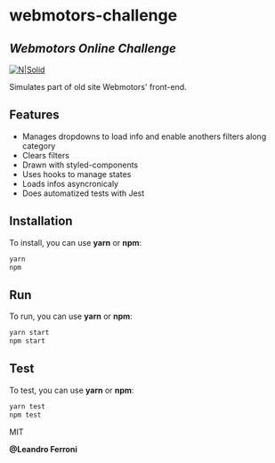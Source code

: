 # webmotors-challenge

## _Webmotors Online Challenge_ 
[![N|Solid](https://www.webmotors.com.br/assets/img/webmotors.svg)](https://www.webmotors.com.br/)


Simulates part of old site Webmotors' front-end.


## Features

- Manages dropdowns to load info and enable anothers filters along category
- Clears filters
- Drawn with styled-components
- Uses hooks to manage states
- Loads infos asyncronicaly
- Does automatized tests with Jest

## Installation
To install, you can use **yarn** or **npm**:

```sh
yarn
npm
```

## Run
To run, you can use **yarn** or **npm**:

```sh
yarn start
npm start
```

## Test
To test, you can use **yarn** or **npm**:

```sh
yarn test
npm test
```

MIT

**@Leandro Ferroni**